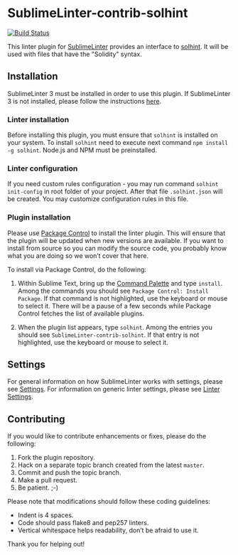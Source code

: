 SublimeLinter-contrib-solhint
=========================

[![Build Status](https://travis-ci.org/idrabenia/SublimeLinter-contrib-solhint.svg?branch=master)](https://travis-ci.org/idrabenia/SublimeLinter-contrib-solhint)

This linter plugin for [SublimeLinter](http://sublimelinter.readthedocs.org) provides an interface to [solhint](https://github.com/tokenhouse/solhint). It will be used with files that have the "Solidity" syntax.

## Installation
SublimeLinter 3 must be installed in order to use this plugin. If SublimeLinter 3 is not installed, please follow the instructions [here](http://sublimelinter.readthedocs.org/en/latest/installation.html).

### Linter installation
Before installing this plugin, you must ensure that `solhint` is installed on your system. To install `solhint` need to execute next command `npm install -g solhint`. Node.js and NPM must be preinstalled.

### Linter configuration
If you need custom rules configuration - you may run command `solhint init-config` in root folder of your project. After that file `.solhint.json` will be created. You may customize configuration rules in this file.


### Plugin installation
Please use [Package Control](https://sublime.wbond.net/installation) to install the linter plugin. This will ensure that the plugin will be updated when new versions are available. If you want to install from source so you can modify the source code, you probably know what you are doing so we won’t cover that here.

To install via Package Control, do the following:

1. Within Sublime Text, bring up the [Command Palette](http://docs.sublimetext.info/en/sublime-text-3/extensibility/command_palette.html) and type `install`. Among the commands you should see `Package Control: Install Package`. If that command is not highlighted, use the keyboard or mouse to select it. There will be a pause of a few seconds while Package Control fetches the list of available plugins.

2. When the plugin list appears, type `solhint`. Among the entries you should see `SublimeLinter-contrib-solhint`. If that entry is not highlighted, use the keyboard or mouse to select it.

## Settings
For general information on how SublimeLinter works with settings, please see [Settings](http://sublimelinter.readthedocs.org/en/latest/settings.html). For information on generic linter settings, please see [Linter Settings](http://sublimelinter.readthedocs.org/en/latest/linter_settings.html).

## Contributing
If you would like to contribute enhancements or fixes, please do the following:

1. Fork the plugin repository.
1. Hack on a separate topic branch created from the latest `master`.
1. Commit and push the topic branch.
1. Make a pull request.
1. Be patient.  ;-)

Please note that modifications should follow these coding guidelines:

- Indent is 4 spaces.
- Code should pass flake8 and pep257 linters.
- Vertical whitespace helps readability, don’t be afraid to use it.

Thank you for helping out!
